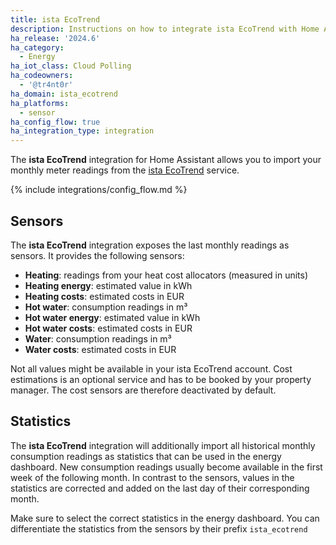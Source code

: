 ```yaml
---
title: ista EcoTrend
description: Instructions on how to integrate ista EcoTrend with Home Assistant.
ha_release: '2024.6'
ha_category:
  - Energy
ha_iot_class: Cloud Polling
ha_codeowners:
  - '@tr4nt0r'
ha_domain: ista_ecotrend
ha_platforms:
  - sensor
ha_config_flow: true
ha_integration_type: integration
---
```


The **ista EcoTrend** integration for Home Assistant allows you to import your monthly meter readings from the [ista EcoTrend](https://ecotrend.ista.de) service.


{% include integrations/config_flow.md %}


## Sensors

The **ista EcoTrend** integration exposes the last monthly readings as sensors. It provides the following sensors:

- **Heating**: readings from your heat cost allocators (measured in units)
- **Heating energy**: estimated value in kWh
- **Heating costs**: estimated costs in EUR
- **Hot water**: consumption readings in m³
- **Hot water energy**: estimated value in kWh
- **Hot water costs**: estimated costs in EUR
- **Water**: consumption readings in m³
- **Water costs**: estimated costs in EUR

Not all values might be available in your ista EcoTrend account. Cost estimations is an optional service and has to be booked by your property manager. The cost sensors are therefore deactivated by default.

## Statistics

The **ista EcoTrend** integration will additionally import all historical monthly consumption readings as statistics that can be used in the energy dashboard. New consumption readings usually become available in the first week of the following month. In contrast to the sensors, values in the statistics are corrected and added on the last day of their corresponding month. 

Make sure to select the correct statistics in the energy dashboard. You can differentiate the statistics from the sensors by their prefix `ista_ecotrend`
